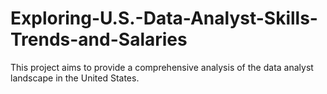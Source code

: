 # Exploring-U.S.-Data-Analyst-Skills-Trends-and-Salaries
This project aims to provide a comprehensive analysis of the data analyst landscape in the United States.
